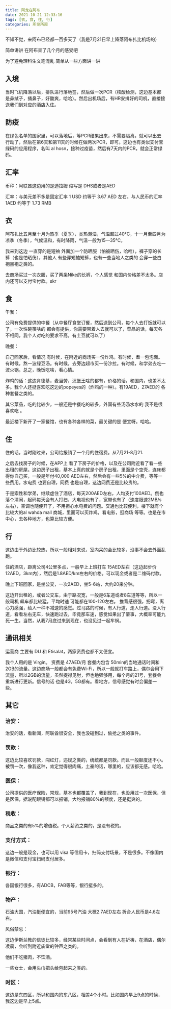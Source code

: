 ```yaml
---
title: 阿龙在阿布
date: 2021-10-21 12:33:16
tags: [衣, 食, 住, 行]
categories: 所见所闻
---
```


不知不觉，来阿布已经都一百多天了（我是7月21日早上降落阿布扎比机场的）

简单讲讲 在阿布呆了几个月的感受吧

为了避免理科生文笔混乱 简单从一些方面讲一讲

## 入境

当时飞机降落以后，排队进行落地签，然后做一次PCR（核酸检测，这边基本都是鼻拭子，捅鼻子，好酸爽，哈哈）。然后出机场后，有HR安排好的司机，直接接送我们到对应的酒店入住。

## 防疫

在绿色名单的国家里，可以落地后，等PCR结果出来，不需要隔离，就可以出去行动了，然后在第6天和第11天的时候在做两次PCR，即可。这边也有类似支付宝绿码的应用程序，名叫 al hosn，接种过疫苗，然后有7天内的PCR，就会正常绿码。

## 汇率

币种：阿联酋这边用的是迪拉姆 缩写是 DHS或者是AED

汇率：与美元差不多是固定汇率 1 USD 约等于 3.67 AED 左右。与人民币的汇率 1AED 约等于 1.73 RMB

## **衣**

阿布扎比五月至十月为热季（夏季），炎热潮湿，气温超过40°C，十一月至四月为凉季（冬季），气候温和，有时降雨，气温一般为15—35°C。

我来到这边 一直穿的是短袖 外面加一个防晒服（怕被晒伤，哈哈），裤子穿的长裤（也是怕晒伤），其他人 有些穿短袖短裤，也有一些当地人之类的 会穿一些白袍黑袍之类的。

去商场买过一次衣服，买了两条Nike的长裤，个人感觉 和国内价格差不太多。店内还可以支付宝付款。skr

## 食

午餐：

公司有免费提供的中餐（从中餐厅食堂订餐，然后送到公司，每个人去打饭就可以了，一次性碗筷啥的 都会有提供，你需要带着人去就可以了，菜品的话，每天各不相同，我个人对吃的要求不高，有土豆就可以了）

晚餐：

自己回家后，看情况 有时候，在附近的商场买一份炸鸡。有时候，煮一包泡面。有时候，熬一波绿豆汤。有时候，去旁边超市买一份沙拉。有时候，和学弟去吃一波火锅。总之，晚饭吃啥，看心情。

炸鸡的话：这边肯德基，麦当劳，汉堡王啥的都有，价格的话，和国内，也差不太多。我个人还挺喜欢吃这边的popeyes的（炸鸡的一种）。有19AED，27AED的 各种套餐之类的。

其它菜品，吃的比较少，一般还是中餐吃的较多，外国有些汤汤水水的 我不是很喜欢吃 。

最近楼下新开了一家餐馆，也有各种各样的菜，最关键的是 便宜呀。哈哈。

## 住

住的话，当时刚过来，公司给报销了一个月的住宿费。从7月21-8月21.

之后去找房子的时候，在APP上 看了下房子的价格，以及在公司附近看了看一些出租的房屋。这边房子出租，基本上真的就是个房子出租，里面是个空壳，连床都得你自己买，一般是年付40,000 AED左右，然后会有一些5%的中介费，等等一些费用。水电费 也要自理，网费 也是自理，这边网费还是比较贵的。

于是索性和学弟，继续虚住了酒店，每天200AED左右，人均支付100AED。倒也落个清闲，起码每天会有人打扫，大电视也有了，宽带也有了（速度限速2MB/s左右），空调也随便开了，不用担心水电费的问题。交通也比较便利，楼下就有个比较大的al wahda mall 商城，里面可以买炸鸡，看电影，逛商场 等等。也是在市中心，去各种地方，也算比较方便。

## 行

这边由于外边比较热，所以一般相对来说，室内呆的会比较多，没事不会去外面乱跑。

住的酒店，距离公司4公里多点，一般早上上班打车 15AED左右（这边起步价12AED，3km内），然后是1.8AED/km左右的价格。可以现金或者是二维码付款。

晚上下班回家，是坐公交，一次2AED，坐5-6站，大约20来分钟。

这边开出租的，或者公交车，由于路况宽，一般是6车道或者8车道等等，所以一般司机 飙车都比较猛，平均时速 可能都在100-120左右。 推背感很强，拐弯，离心力感强，给人一种不减速的感觉。过马路的时候，有人行道，走人行道。没人行道，看看左右无车，快速跑过去，毕竟那车速，感觉如果出了肇事，大概率可能九死一生。当然，从我7月底过来到现在，也没见过一起车祸。

## 通讯相关

运营商 主要有 DU 和 Etisalat，两家资费也都不太便宜。

我个人用的是 Virgin。 资费是 47AED/月 套餐内包含 50min的当地通话时间和2GB的流量。这边商场一般都会有免费Wi-Fi，所以一般就打车路上，偶尔会用下流量，所以2GB的流量，虽然捉襟见肘，但也勉强够用，每个月的21号，套餐会重新进行更新。信号的话 也是4G，5G都有。看地方，信号感觉有时会偏差一些。

## 其它

### 治安：

治安的话，看新闻，阿联酋很安全，我也没碰到过，偷抢之类的事件。

### 罚款：

这边比较喜欢罚款，闯红灯，违规之类的，统统都是罚款。而且一般额度还不小。被罚一次，像我这种，肯定觉得很肉痛，土豪的话，哪里的，应该都无感。哈哈。

### 医保：

公司提供的医疗保险，常规，基本也都覆盖了，我到现在，也没用过一次医保，但是医保，据说配眼镜都可以报销，大约报销80%的额度，还是挺爽的。

### 税收：

商品之类的有5%的增值税。个人薪资之类的，是没有税的。

### 支付方式：

这边一般是现金，也可以用 visa 等信用卡，扫码支付场景，不是很多。不像国内是微信和支付宝扫码支付居多。

### 银行：

各国银行很多，有ADCB，FAB等等，银行挺多的。

### 物产：

石油大国，汽油挺便宜的，当前95号汽油 大概2.7AED左右 折合人民币是4.6左右。

风俗禁忌：

这边伊斯兰教的信徒比较多，经常某些时间点，会看到有人在祈祷，在酒店，偶尔凌晨，会听到附近庙堂的钟声之类的。

他们不吃猪肉，不饮酒。

一些女士，会用头巾把头给包起来之类的。

### 时区：

这边是东四区，所以和国内的东八区，相差4个小时。比如国内早上9点的时候，我这边是早上5点。


